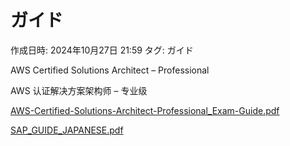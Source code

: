 # ガイド

作成日時: 2024年10月27日 21:59
タグ: ガイド

AWS Certified Solutions Architect – Professional

AWS 认证解决方案架构师 – 专业级

[AWS-Certified-Solutions-Architect-Professional_Exam-Guide.pdf](./ガイド/AWS-Certified-Solutions-Architect-Professional_Exam-Guide.pdf)

[SAP_GUIDE_JAPANESE.pdf](./ガイド/SAP_GUIDE_JAPANESE.pdf)